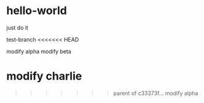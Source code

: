 # hello-world
just do it

test-branch
<<<<<<< HEAD

modify alpha
modify beta

modify charlie
=======
>>>>>>> parent of c33373f... modify alpha
                                                  